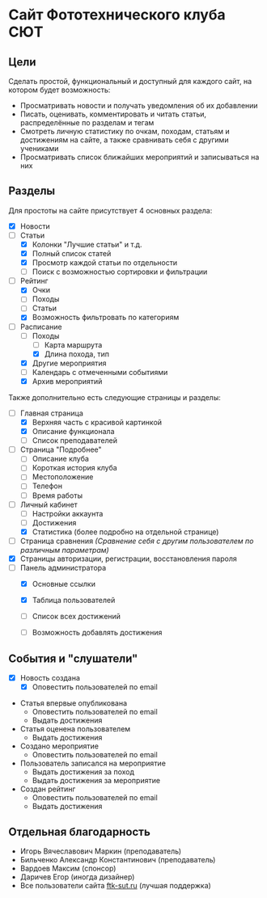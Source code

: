 # Сайт Фототехнического клуба СЮТ

## Цели

Сделать простой, функциональный и доступный для каждого сайт, на котором будет возможность:

- Просматривать новости и получать уведомления об их добавлении
- Писать, оценивать, комментировать и читать статьи, распределённые по разделам и тегам
- Смотреть личную статистику по очкам, походам, статьям и достижениям на сайте, а также сравнивать себя с другими
  учениками
- Просматривать список ближайших мероприятий и записываться на них

## Разделы

Для простоты на сайте присутствует 4 основных раздела:
- [x] Новости
- [ ] Статьи
    - [x] Колонки "Лучшие статьи" и т.д.
    - [x] Полный список статей
    - [x] Просмотр каждой статьи по отдельности
    - [ ] Поиск с возможностью сортировки и фильтрации
- [ ] Рейтинг
    - [x] Очки
    - [ ] Походы
    - [ ] Статьи
    - [x] Возможность фильтровать по категориям
- [ ] Расписание
    - [ ] Походы
        - [ ] Карта маршрута
        - [x] Длина похода, тип
    - [x] Другие мероприятия
    - [ ] Календарь с отмеченными событиями
    - [x] Архив мероприятий

Также дополнительно есть следующие страницы и разделы:
- [ ] Главная страница
    - [x]  Верхняя часть с красивой картинкой
    - [x] Описание функционала
    - [ ] Список преподавателей
- [ ] Страница "Подробнее"
    - [ ] Описание клуба
    - [ ] Короткая история клуба
    - [ ] Местоположение
    - [ ] Телефон
    - [ ] Время работы
- [ ] Личный кабинет
    - [ ] Настройки аккаунта
    - [ ] Достижения
    - [x] Статистика (более подробно на отдельной странице)
- [ ] Страница сравнения _(Сравнение себя с другим пользователем по различным параметрам)_
- [x] Страницы авторизации, регистрации, восстановления пароля
- [ ] Панель администратора
    - [x] Основные ссылки
    - [x] Таблица пользователей
    - [ ] Список всех достижений
    - [ ] Возможность добавлять достижения
    

## События и "слушатели"
- [x] Новость создана
    - [x] Оповестить пользователей по email
- Статья впервые опубликована
    - Оповестить пользователей по email
    - Выдать достижения
- Статья оценена пользователем
    - Выдать достижения
- Создано мероприятие
    - Оповестить пользователей по email
- Пользователь записался на мероприятие
    - Выдать достижения за поход
    - Выдать достижения за мероприятие
- Создан рейтинг
    - Оповестить пользователей по email
    - Выдать достижения


## Отдельная благодарность
- Игорь Вячеславович Маркин (преподаватель)
- Бильченко Александр Константинович (преподаватель)
- Вардоев Максим (спонсор)
- Даричев Егор (иногда дизайнер)
- Все пользователи сайта <a href="https://ftk-sut.ru">ftk-sut.ru</a> (лучшая поддержка)
